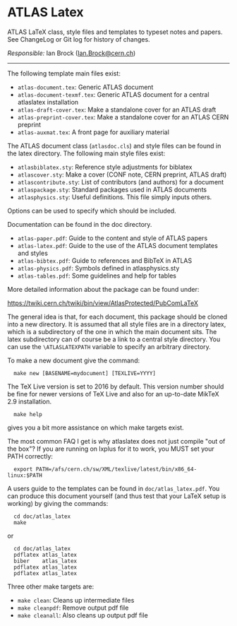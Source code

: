 # ATLAS Latex

ATLAS LaTeX class, style files and templates to typeset notes and papers.
See ChangeLog or Git log for history of changes.

*Responsible:* Ian Brock (Ian.Brock@cern.ch)

--------------------------------------------

The following template main files exist:

- `atlas-document.tex`: Generic ATLAS document 
- `atlas-document-texmf.tex`: Generic ATLAS document for a central atlaslatex installation 
- `atlas-draft-cover.tex`: Make a standalone cover for an ATLAS draft
- `atlas-preprint-cover.tex`: Make a standalone cover for an ATLAS CERN preprint
- `atlas-auxmat.tex`:	A front page for auxiliary material  

The ATLAS document class (`atlasdoc.cls`) and style files can be found in 
the latex directory. The following main style files exist:
- `atlasbiblatex.sty`:		Reference style adjustments for biblatex
- `atlascover.sty`:		Make a cover (CONF note, CERN preprint, ATLAS draft)
- `atlascontribute.sty`:	List of contributors (and authors) for a document
- `atlaspackage.sty`:		Standard packages used in ATLAS documents
- `atlasphysics.sty`:		Useful definitions. This file simply inputs others.

Options can be used to specify which should be included.

Documentation can be found in the doc directory.
  - `atlas-paper.pdf`:		Guide to the content and style of ATLAS papers
  - `atlas-latex.pdf`:		Guide to the use of the ATLAS document templates and styles
  - `atlas-bibtex.pdf`:		Guide to references and BibTeX in ATLAS
  - `atlas-physics.pdf`:	Symbols defined in atlasphysics.sty
  - `atlas-tables.pdf`:	Some guidelines and help for tables  

More detailed information about the package can be found under:

https://twiki.cern.ch/twiki/bin/view/AtlasProtected/PubComLaTeX  

The general idea is that, for each document, this package should be cloned into a new directory.
It is assumed that all style files are in a directory latex, which is a subdirectory of 
the one in which the main document sits.
The latex subdirectory can of course be a link to a central style directory.
You can use the `\ATLASLATEXPATH` variable to specify an arbitrary directory.  

To make a new document give the command:
```
  make new [BASENAME=mydocument] [TEXLIVE=YYYY]
```


The TeX Live version is set to 2016 by default.
This version number should be fine for newer versions of TeX Live 
and also for an up-to-date MikTeX 2.9 installation.
```
  make help
```
gives you a bit more assistance on which make targets exist.


The most common FAQ I get is why atlaslatex does not just compile "out of the box"?
If you are running on lxplus for it to work, you MUST set your PATH correctly:
```
  export PATH=/afs/cern.ch/sw/XML/texlive/latest/bin/x86_64-linux:$PATH
```

A users guide to the templates can be found in `doc/atlas_latex.pdf`. You can produce
this document yourself (and thus test that your LaTeX setup is working)
by giving the commands:
```
  cd doc/atlas_latex
  make
```

or
```
  cd doc/atlas_latex
  pdflatex atlas_latex
  biber    atlas_latex
  pdflatex atlas_latex
  pdflatex atlas_latex
```


Three other make targets are:
  - `make clean`:				Cleans up intermediate files
  - `make cleanpdf`:				Remove output pdf file
  - `make cleanall`:			Also cleans up output pdf file
